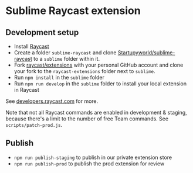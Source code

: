 # Sublime Raycast extension

## Development setup

-   Install [Raycast](https://raycast.app)
-   Create a folder `sublime-raycast` and clone [Startupyworld/sublime-raycast](https://github.com/Startupyworld/sublime-raycast) to a `sublime` folder within it.
-   Fork [raycast/extensions](https://github.com/raycast/extensions) with your personal GitHub account and clone your fork to the `raycast-extensions` folder next to `sublime`.
-   Run `npm install` in the `sublime` folder
-   Run `npm run develop` in the `sublime` folder to install your local extension in Raycast

See [developers.raycast.com](https://developers.raycast.com) for more.

Note that not all Raycast commands are enabled in development & staging, because there's a limit to the number of free Team commands. See `scripts/patch-prod.js`.

## Publish

-   `npm run publish-staging` to publish in our private extension store
-   `npm run publish-prod` to publish the prod extension for review
